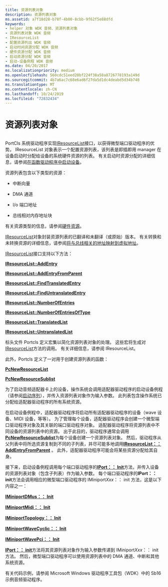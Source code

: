 ```yaml
---
title: 资源列表对象
description: 资源列表对象
ms.assetid: a7f18d28-b78f-4b00-8cbb-9f62f5e88dfd
keywords:
- helper 对象 WDK 音频、资源列表对象
- 资源列表对象 WDK 音频
- IResourceList
- 配置资源列出 WDK 音频
- 启动时间资源分配 WDK 音频
- 硬件资源分配 WDK 音频
- 启动资源分配 WDK 音频
- 启动-设备例程 WDK 音频
ms.date: 04/20/2017
ms.localizationpriority: medium
ms.openlocfilehash: 560cdc51eed20bf224f38a58a8726778193a149d
ms.sourcegitcommit: 4b7a6ac7c68e6ad6f27da5d1dc4deabd5d34b748
ms.translationtype: MT
ms.contentlocale: zh-CN
ms.lasthandoff: 10/24/2019
ms.locfileid: "72832434"
---
```

# <a name="resource-list-objects"></a>资源列表对象


## <span id="resource_list_objects"></span><span id="RESOURCE_LIST_OBJECTS"></span>


PortCls 系统驱动程序实现[IResourceList](https://docs.microsoft.com/windows-hardware/drivers/ddi/portcls/nn-portcls-iresourcelist)接口，以获得微型端口驱动程序的优势。 IResourceList 对象表示一个配置资源列表，该列表是即插即用 manager 在设备启动时分配给设备的系统硬件资源的列表。 有关启动时资源分配的详细信息，请参阅[在函数驱动程序中启动设备](https://docs.microsoft.com/windows-hardware/drivers/kernel/starting-a-device-in-a-function-driver)。

资源列表包含以下类型的资源：

-   中断向量

-   DMA 通道

-   I/o 端口地址

-   总线相对内存地址块

有关资源类型的信息，请参阅[硬件资源](https://docs.microsoft.com/windows-hardware/drivers/kernel/hardware-resources)。

[IResourceList](https://docs.microsoft.com/windows-hardware/drivers/ddi/portcls/nn-portcls-iresourcelist)对象封装资源列表的已翻译和未翻译（或原始）版本。 有关转换和未转换资源的详细信息，请参阅[将与总线相关的地址映射到虚拟地址](https://docs.microsoft.com/windows-hardware/drivers/kernel/mapping-bus-relative-addresses-to-virtual-addresses)。

[IResourceList](https://docs.microsoft.com/windows-hardware/drivers/ddi/portcls/nn-portcls-iresourcelist)接口支持以下方法：

[**IResourceList::AddEntry**](https://docs.microsoft.com/windows-hardware/drivers/ddi/portcls/nf-portcls-iresourcelist-addentry)

[**IResourceList::AddEntryFromParent**](https://docs.microsoft.com/windows-hardware/drivers/ddi/portcls/nf-portcls-iresourcelist-addentryfromparent)

[**IResourceList::FindTranslatedEntry**](https://docs.microsoft.com/windows-hardware/drivers/ddi/portcls/nf-portcls-iresourcelist-findtranslatedentry)

[**IResourceList::FindUntranslatedEntry**](https://docs.microsoft.com/windows-hardware/drivers/ddi/portcls/nf-portcls-iresourcelist-finduntranslatedentry)

[**IResourceList::NumberOfEntries**](https://docs.microsoft.com/windows-hardware/drivers/ddi/portcls/nf-portcls-iresourcelist-numberofentries)

[**IResourceList::NumberOfEntriesOfType**](https://docs.microsoft.com/windows-hardware/drivers/ddi/portcls/nf-portcls-iresourcelist-numberofentriesoftype)

[**IResourceList::TranslatedList**](https://docs.microsoft.com/windows-hardware/drivers/ddi/portcls/nf-portcls-iresourcelist-translatedlist)

[**IResourceList::UntranslatedList**](https://docs.microsoft.com/windows-hardware/drivers/ddi/portcls/nf-portcls-iresourcelist-untranslatedlist)

标头文件 Portcls 定义宏集以简化资源列表对象的处理。 这些宏将生成对[IResourceList](https://docs.microsoft.com/windows-hardware/drivers/ddi/portcls/nn-portcls-iresourcelist)方法的调用。 有关详细信息，请参阅 IResourceList。

此外，Portcls 定义了一对用于创建资源列表的函数：

[**PcNewResourceList**](https://docs.microsoft.com/windows-hardware/drivers/ddi/portcls/nf-portcls-pcnewresourcelist)

[**PcNewResourceSublist**](https://docs.microsoft.com/windows-hardware/drivers/ddi/portcls/nf-portcls-pcnewresourcesublist)

为了启动音频适配器卡上的设备，操作系统会调用适配器驱动程序的启动设备例程（请参阅[启动序列](startup-sequence.md)），并传入资源列表对象作为输入参数。 此列表包含操作系统已分配给适配器驱动程序的所有系统资源。

在启动设备例程中，适配器驱动程序将启动所有适配器驱动程序的设备（wave 设备、MIDI 设备，等等）。 为了管理每个设备，适配器驱动程序会创建一个微型端口驱动程序对象及其关联的端口驱动程序对象。 适配器驱动程序将资源列表中不同设备的资源列表中的资源。 出于此目的，驱动程序通常会调用[**PcNewResourceSublist**](https://docs.microsoft.com/windows-hardware/drivers/ddi/portcls/nf-portcls-pcnewresourcesublist)为每个设备创建一个资源列表对象。 然后，驱动程序从父列表中将所选资源复制到不同的子列表，并尽可能多地调用[**IResourceList：： AddEntryFromParent**](https://docs.microsoft.com/windows-hardware/drivers/ddi/portcls/nf-portcls-iresourcelist-addentryfromparent) 。 此外，适配器驱动程序可能会将某些资源分配给其自身。

接下来，启动设备例程调用每个端口驱动程序的[**IPort：： Init**](https://docs.microsoft.com/windows-hardware/drivers/ddi/portcls/nf-portcls-iport-init)方法，并传入设备的资源列表对象（包含子列表）作为输入参数。 每个端口驱动程序的**IPort：： init**方法会调用相应的微型端口驱动程序的 IMiniport*Xxx*：： init 方法，这是以下内容之一：

[**IMiniportDMus：： Init**](https://docs.microsoft.com/windows-hardware/drivers/ddi/dmusicks/nf-dmusicks-iminiportdmus-init)

[**IMiniportMidi：： Init**](https://docs.microsoft.com/windows-hardware/drivers/ddi/portcls/nf-portcls-iminiportmidi-init)

[**IMiniportTopology：： Init**](https://docs.microsoft.com/windows-hardware/drivers/ddi/portcls/nf-portcls-iminiporttopology-init)

[**IMiniportWaveCyclic：： Init**](https://docs.microsoft.com/windows-hardware/drivers/ddi/portcls/nf-portcls-iminiportwavecyclic-init)

[**IMiniportWavePci：： Init**](https://docs.microsoft.com/windows-hardware/drivers/ddi/portcls/nf-portcls-iminiportwavepci-init)

[**IPort：： init**](https://docs.microsoft.com/windows-hardware/drivers/ddi/portcls/nf-portcls-iport-init)方法将其资源列表对象作为输入参数传递到 IMiniport*Xxx*：： init 方法。 然后，微型端口驱动程序可以使用资源列表中的 DMA 通道、中断和其他系统资源。

有关代码示例，请参阅 Microsoft Windows 驱动程序工具包（WDK）中的 Sb16 示例音频驱动程序。

 

 




